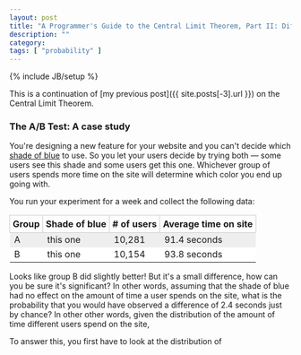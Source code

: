```yaml
---
layout: post
title: "A Programmer's Guide to the Central Limit Theorem, Part II: Difference of Means"
description: ""
category: 
tags: [ "probability" ]
---
```

{% include JB/setup %}

<style type="text/css">
th {
  padding: 5px;
  border: 1px solid #ccc;
}
tbody tr:nth-child(odd) {
  background: #eee;
}
tbody tr:nth-child(even) {
  background: #fff;
}
</style>

This is a continuation of [my previous post]({{ site.posts[-3].url }}) on the Central Limit Theorem.

### The A/B Test: A case study

You're designing a new feature for your website and you can't decide which [shade of blue]() to use. So you
let your users decide by trying both — some users see this shade and some users get this one. Whichever group
of users spends more time on the site will determine which color you end up going with.

You run your experiment for a week and collect the following data:

| Group | Shade of blue | # of users | Average time on site |
|-|-|-|-|
| A | this one | 10,281 | 91.4 seconds |
| B | this one | 10,154 | 93.8 seconds |

Looks like group B did slightly better! But it's a small difference, how can you be sure it's significant? In other words,
assuming that the shade of blue had no effect on the amount of time a user spends on the site, what is the probability
that you would have observed a difference of 2.4 seconds just by chance? In other other words, given the distribution
of the amount of time different users spend on the site, 

To answer this, you first have to look at the distribution of 
